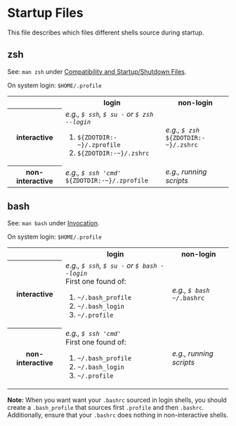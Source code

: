 # Startup Files
This file describes which files different shells source during startup.

## zsh
See: `man zsh` under [Compatibility and Startup/Shutdown Files](https://linux.die.net/man/1/zsh).

On system login: `$HOME/.profile`

<table>
  <tbody>
    <tr>
      <th></th>
      <th>login</th>
      <th>non-login</th>
    </tr>
    <tr>
      <th>interactive</th>
      <td>
        <em>e.g., <code>$ ssh</code>,  <code>$ su -</code> or <code>$ zsh --login</code></em>
        <br/>
        <ol>
          <li><code>${ZDOTDIR:-~}/.zprofile</code></li>
          <li><code>${ZDOTDIR:-~}/.zshrc</code></li>
        </ol>
      </td>
      <td>
        <em>e.g., <code>$ zsh</code></em>
        <br/>
        <code>${ZDOTDIR:-~}/.zshrc</code>
      </td>
    </tr>
    <tr>
      <th>non-interactive</th>
      <td>
        <em>e.g., <code>$ ssh 'cmd'</code></em>
        <br/>
        <code>${ZDOTDIR:-~}/.zprofile</code>
      </td>
      <td>
        <em>e.g., running scripts</em>
      </td>
    </tr>
  </tbody>
</table>


## bash
See: `man bash` under [Invocation](https://linux.die.net/man/1/bash).

On system login: `$HOME/.profile`

<table>
  <tbody>
    <tr>
      <th></th>
      <th>login</th>
      <th>non-login</th>
    </tr>
    <tr>
      <th>interactive</th>
      <td>
        <em>e.g., <code>$ ssh</code>,  <code>$ su -</code> or <code>$ bash --login</code></em>
        <br/>
        First one found of:
        <ol>
          <li><code>~/.bash_profile</code></li>
          <li><code>~/.bash_login</code></li>
          <li><code>~/.profile</code></li>
        </ol>
      </td>
      <td>
        <em>e.g., <code>$ bash</code></em>
        <br/>
        <code>~/.bashrc</code>
      </td>
    </tr>
    <tr>
      <th>non-interactive</th>
      <td>
        <em>e.g., <code>$ ssh 'cmd'</code></em>
        <br/>
        First one found of:
        <ol>
          <li><code>~/.bash_profile</code></li>
          <li><code>~/.bash_login</code></li>
          <li><code>~/.profile</code></li>
        </ol>
      </td>
      <td>
        <em>e.g., running scripts</em>
      </td>
    </tr>
  </tbody>
</table>

**Note:** When you want want your `.bashrc` sourced in login shells, you should create a `.bash_profile` that sources first `.profile` and then `.bashrc`.
Additionally, ensure that your `.bashrc` does nothing in non-interactive shells.

